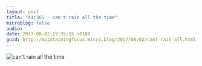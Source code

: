 ```yaml
---
layout: post
title: "41/365 - can't rain all the time"
microblog: false
audio: 
date: 2017-08-02 19:35:55 +0100
guid: http://maintainingfocus.micro.blog/2017/08/02/cant-rain-all.html
---
```

![can't rain all the time](https://f000.backblazeb2.com/file/Roel-Share/can-t-rain-all-the-time.jpg)
